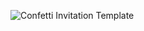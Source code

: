 ![Confetti Invitation Template](https://user-images.githubusercontent.com/117318261/199613986-eaa9e96b-93b5-4e8d-b267-adc2ff6ea089.jpeg)
